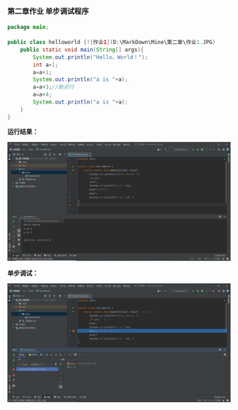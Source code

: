 ### 第二章作业  单步调试程序

```java
package main;

public class helloworld {![作业1](D:\MarkDown\Mine\第二章\作业1.JPG)
    public static void main(String[] args){
        System.out.println("Hello，World！");
        int a=1;
        a=a+1;
        System.out.println("a is "+a);
        a=a+3;//断点行
        a=a+4;
        System.out.println("a is "+a);
    }
}


```

**运行结果：**

![](%E7%AC%AC%E4%BA%8C%E7%AB%A0%E4%BD%9C%E4%B8%9A%20%20%E5%8D%95%E6%AD%A5%E8%B0%83%E8%AF%95%E7%A8%8B%E5%BA%8F.assets/%E4%BD%9C%E4%B8%9A1.JPG)

**单步调试：**

![](%E7%AC%AC%E4%BA%8C%E7%AB%A0%E4%BD%9C%E4%B8%9A%20%20%E5%8D%95%E6%AD%A5%E8%B0%83%E8%AF%95%E7%A8%8B%E5%BA%8F.assets/%E4%BD%9C%E4%B8%9A2.JPG)



